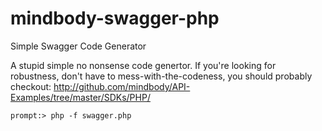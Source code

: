 # mindbody-swagger-php
Simple Swagger Code Generator

A stupid simple no nonsense code genertor. If you're looking for robustness, don't have to mess-with-the-codeness, you should probably checkout: http://github.com/mindbody/API-Examples/tree/master/SDKs/PHP/

```
prompt:> php -f swagger.php
```
